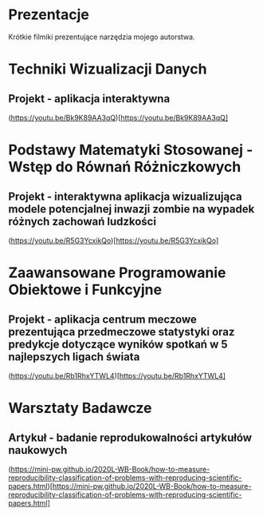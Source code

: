 # Prezentacje
Krótkie filmiki prezentujące narzędzia mojego autorstwa.

# Techniki Wizualizacji Danych
## Projekt - aplikacja interaktywna

(https://youtu.be/Bk9K89AA3qQ)[https://youtu.be/Bk9K89AA3qQ]

# Podstawy Matematyki Stosowanej - Wstęp do Równań Różniczkowych
## Projekt - interaktywna aplikacja wizualizująca modele potencjalnej inwazji zombie na wypadek różnych zachowań ludzkości

(https://youtu.be/R5G3YcxikQo)[https://youtu.be/R5G3YcxikQo]

# Zaawansowane Programowanie Obiektowe i Funkcyjne
## Projekt - aplikacja centrum meczowe prezentująca przedmeczowe statystyki oraz predykcje dotyczące wyników spotkań w 5 najlepszych ligach świata
(https://youtu.be/Rb1RhxYTWL4)[https://youtu.be/Rb1RhxYTWL4]

# Warsztaty Badawcze
## Artykuł - badanie reprodukowalności artykułów naukowych
(https://mini-pw.github.io/2020L-WB-Book/how-to-measure-reproducibility-classification-of-problems-with-reproducing-scientific-papers.html)[https://mini-pw.github.io/2020L-WB-Book/how-to-measure-reproducibility-classification-of-problems-with-reproducing-scientific-papers.html]
